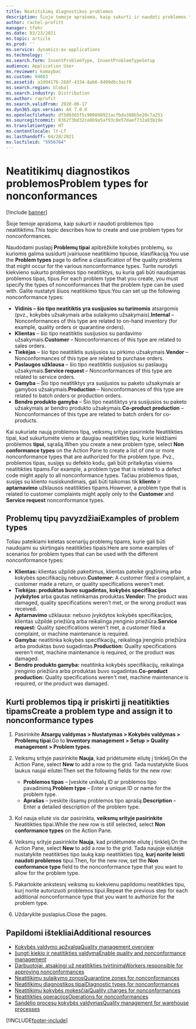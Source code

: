 ```yaml
---
title: Neatitikimų diagnostikos problemos
description: Šioje temoje aprašoma, kaip sukurti ir naudoti problemos tipo neatitiktims.
author: rachel-profitt
manager: tfehr
ms.date: 03/23/2021
ms.topic: article
ms.prod: ''
ms.service: dynamics-ax-applications
ms.technology: ''
ms.search.form: InventProblemType, InventProblemTypeSetup
audience: Application User
ms.reviewer: kamaybac
ms.custom: 94003
ms.assetid: a1d9417b-268f-4334-8ab6-8499d6c3acf0
ms.search.region: Global
ms.search.industry: Distribution
ms.author: raprofit
ms.search.validFrom: 2020-06-17
ms.dyn365.ops.version: AX 7.0.0
ms.openlocfilehash: df509365f5c900898921acfbda380b5e20c7a251
ms.sourcegitcommit: 8362f3bd32ce8b9a5af93c8e57daef732a93b19e
ms.translationtype: HT
ms.contentlocale: lt-LT
ms.lasthandoff: 04/28/2021
ms.locfileid: "5956764"
---
```

# <a name="problem-types-for-nonconformances"></a><span data-ttu-id="b76ef-103">Neatitikimų diagnostikos problemos</span><span class="sxs-lookup"><span data-stu-id="b76ef-103">Problem types for nonconformances</span></span>

[!include [banner](../includes/banner.md)]

<span data-ttu-id="b76ef-104">Šioje temoje aprašoma, kaip sukurti ir naudoti problemos tipo neatitiktims.</span><span class="sxs-lookup"><span data-stu-id="b76ef-104">This topic describes how to create and use problem types for nonconformances.</span></span>

<span data-ttu-id="b76ef-105">Naudodami puslapį **Problemų tipai** apibrėžkite kokybės problemų, su kuriomis galima susidurti įvairiuose neatitikimo tipuose, klasifikaciją.</span><span class="sxs-lookup"><span data-stu-id="b76ef-105">You use the **Problem types** page to define a classification of the quality problems that might occur for the various nonconformance types.</span></span> <span data-ttu-id="b76ef-106">Turite nurodyti kiekvieno sukurto problemos tipo neatitiktys, su kuria gali būti naudojamas problemos tipas, tipus.</span><span class="sxs-lookup"><span data-stu-id="b76ef-106">For each problem type that you create, you must specify the types of nonconformances that the problem type can be used with.</span></span> <span data-ttu-id="b76ef-107">Galite nustatyti šiuos neatitikimo tipus:</span><span class="sxs-lookup"><span data-stu-id="b76ef-107">You can set up the following nonconformance types:</span></span>

- <span data-ttu-id="b76ef-108">**Vidinis – šio tipo neatitiktis yra susijusios su turimomis** atsargomis (pvz., kokybės užsakymais arba sulaikymo užsakymais).</span><span class="sxs-lookup"><span data-stu-id="b76ef-108">**Internal** – Nonconformances of this type are related to on-hand inventory (for example, quality orders or quarantine orders).</span></span>
- <span data-ttu-id="b76ef-109">**Klientas** – šio tipo neatitiktis susijusios su pardavimo užsakymais.</span><span class="sxs-lookup"><span data-stu-id="b76ef-109">**Customer** – Nonconformances of this type are related to sales orders.</span></span>
- <span data-ttu-id="b76ef-110">**Tiekėjas** – šio tipo neatitiktis susijusios su pirkimo užsakymais.</span><span class="sxs-lookup"><span data-stu-id="b76ef-110">**Vendor** – Nonconformances of this type are related to purchase orders.</span></span>
- <span data-ttu-id="b76ef-111">**Paslaugos užklausa** – šio tipo neatitiktis susijusios su paslaugų užsakymais.</span><span class="sxs-lookup"><span data-stu-id="b76ef-111">**Service request** – Nonconformances of this type are related to service orders.</span></span>
- <span data-ttu-id="b76ef-112">**Gamyba** – Šio tipo neatitiktys yra susijusios su paketo užsakymais ar gamybos užsakymais.</span><span class="sxs-lookup"><span data-stu-id="b76ef-112">**Production** – Nonconformances of this type are related to batch orders or production orders.</span></span>
- <span data-ttu-id="b76ef-113">**Bendro produkto gamyba** – Šio tipo neatitiktys yra susijusios su paketo užsakymais ar bendro produkto užsakymais.</span><span class="sxs-lookup"><span data-stu-id="b76ef-113">**Co-product production** – Nonconformances of this type are related to batch orders for co-products.</span></span>

<span data-ttu-id="b76ef-114">Kai sukuriate naują problemos tipą, veiksmų srityje pasirinkite Neatitikties tipai, kad sukurtumėte vieno ar daugiau neatitikties tipų, kurie leidžiami problemos **tipui**, sąrašą.</span><span class="sxs-lookup"><span data-stu-id="b76ef-114">When you create a new problem type, select **Non conformance types** on the Action Pane to create a list of one or more nonconformance types that are authorized for the problem type.</span></span> <span data-ttu-id="b76ef-115">Pvz., problemos tipas, susijęs su defekto kodu, gali būti pritaikytas visiems neatitikties tipams.</span><span class="sxs-lookup"><span data-stu-id="b76ef-115">For example, a problem type that is related to a defect code might apply to all nonconformance types.</span></span> <span data-ttu-id="b76ef-116">Tačiau problemos tipas, susijęs su kliento nusiskundimais, gali būti taikomas tik **kliento** ir **aptarnavimo** užklausos neatitikties tipams.</span><span class="sxs-lookup"><span data-stu-id="b76ef-116">However, a problem type that is related to customer complaints might apply only to the **Customer** and **Service request** nonconformance types.</span></span>

## <a name="examples-of-problem-types"></a><span data-ttu-id="b76ef-117">Problemų tipų pavyzdžiai</span><span class="sxs-lookup"><span data-stu-id="b76ef-117">Examples of problem types</span></span>

<span data-ttu-id="b76ef-118">Toliau pateikiami keletas scenarijų problemų tipams, kurie gali būti naudojami su skirtingais neatitikties tipais:</span><span class="sxs-lookup"><span data-stu-id="b76ef-118">Here are some examples of scenarios for problem types that can be used with the different nonconformance types:</span></span>

- <span data-ttu-id="b76ef-119">**Klientas:** klientas užpildė pakeitimus, klientas pateikė grąžinimą arba kokybės specifikacijų nebuvo.</span><span class="sxs-lookup"><span data-stu-id="b76ef-119">**Customer:** A customer filed a complaint, a customer made a return, or quality specifications weren't met.</span></span>
- <span data-ttu-id="b76ef-120">**Tiekėjas: produktas buvo sugadintas, kokybės specifikacijos įvykdytos** arba gautas netinkamas produktas.</span><span class="sxs-lookup"><span data-stu-id="b76ef-120">**Vendor:** The product was damaged, quality specifications weren't met, or the wrong product was received.</span></span>
- <span data-ttu-id="b76ef-121">**Aptarnavimo** užklausa: nebuvo įvykdytos kokybės specifikacijos, klientas užpildė priežiūrą arba reikalinga įrenginio priežiūra.</span><span class="sxs-lookup"><span data-stu-id="b76ef-121">**Service request:** Quality specifications weren't met, a customer filed a complaint, or machine maintenance is required.</span></span>
- <span data-ttu-id="b76ef-122">**Gamyba:** neatitinka kokybės specifikacijų, reikalinga įrenginio priežiūra arba produktas buvo sugadintas.</span><span class="sxs-lookup"><span data-stu-id="b76ef-122">**Production:** Quality specifications weren't met, machine maintenance is required, or the product was damaged.</span></span>
- <span data-ttu-id="b76ef-123">**Bendro produkto gamyba:** neatitinka kokybės specifikacijų, reikalinga įrenginio priežiūra arba produktas buvo sugadintas.</span><span class="sxs-lookup"><span data-stu-id="b76ef-123">**Co-product production:** Quality specifications weren't met, machine maintenance is required, or the product was damaged.</span></span>

## <a name="create-a-problem-type-and-assign-it-to-nonconformance-types"></a><span data-ttu-id="b76ef-124">Kurti problemos tipą ir priskirti jį neatitikties tipams</span><span class="sxs-lookup"><span data-stu-id="b76ef-124">Create a problem type and assign it to nonconformance types</span></span>

1. <span data-ttu-id="b76ef-125">Pasirinkite **Atsargų valdymas \> Nustatymas \> Kokybės valdymas \> Problemų tipai**.</span><span class="sxs-lookup"><span data-stu-id="b76ef-125">Go to **Inventory management \> Setup \> Quality management \> Problem types**.</span></span>
1. <span data-ttu-id="b76ef-126">Veiksmų srityje pasirinkite **Nauja**, kad pridėtumėte eilutę į tinklelį.</span><span class="sxs-lookup"><span data-stu-id="b76ef-126">On the Action Pane, select **New** to add a row to the grid.</span></span> <span data-ttu-id="b76ef-127">Tada nustatykite šiuos laukus naujai eilutei:</span><span class="sxs-lookup"><span data-stu-id="b76ef-127">Then set the following fields for the new row:</span></span>

    - <span data-ttu-id="b76ef-128">**Problemos tipas** – Įveskite unikalų ID ar problemos tipo pavadinimą.</span><span class="sxs-lookup"><span data-stu-id="b76ef-128">**Problem type** – Enter a unique ID or name for the problem type.</span></span>
    - <span data-ttu-id="b76ef-129">**Aprašas** – įveskite išsamų problemos tipo aprašą.</span><span class="sxs-lookup"><span data-stu-id="b76ef-129">**Description** – Enter a detailed description of the problem type.</span></span>

1. <span data-ttu-id="b76ef-130">Kol nauja eilutė vis dar pasirinkta, **veiksmų srityje pasirinkite** Neatitikties tipai.</span><span class="sxs-lookup"><span data-stu-id="b76ef-130">While the new row is still selected, select **Non conformance types** on the Action Pane.</span></span>
1. <span data-ttu-id="b76ef-131">Veiksmų srityje pasirinkite **Nauja**, kad pridėtumėte eilutę į tinklelį.</span><span class="sxs-lookup"><span data-stu-id="b76ef-131">On the Action Pane, select **New** to add a row to the grid.</span></span> <span data-ttu-id="b76ef-132">Tada naujoje eilutėje nustatykite neatitikties tipo lauką kaip neatitikties tipą, **kurį norite leisti naudoti problemos** tipui.</span><span class="sxs-lookup"><span data-stu-id="b76ef-132">Then, for the new row, set the **Non conformance type** field to the nonconformance type that you want to allow for the problem type.</span></span>
1. <span data-ttu-id="b76ef-133">Pakartokite ankstesnį veiksmą su kiekvienu papildomu neatitikties tipu, kurį norite autorizuoti problemos tipui.</span><span class="sxs-lookup"><span data-stu-id="b76ef-133">Repeat the previous step for each additional nonconformance type that you want to authorize for the problem type.</span></span>
1. <span data-ttu-id="b76ef-134">Uždarykite puslapius.</span><span class="sxs-lookup"><span data-stu-id="b76ef-134">Close the pages.</span></span>

## <a name="additional-resources"></a><span data-ttu-id="b76ef-135">Papildomi ištekliai</span><span class="sxs-lookup"><span data-stu-id="b76ef-135">Additional resources</span></span>

- [<span data-ttu-id="b76ef-136">Kokybės valdymo apžvalga</span><span class="sxs-lookup"><span data-stu-id="b76ef-136">Quality management overview</span></span>](quality-management-processes.md)
- [<span data-ttu-id="b76ef-137">Įjungti kiekio ir neatitikties valdymą</span><span class="sxs-lookup"><span data-stu-id="b76ef-137">Enable quality and nonconformance management</span></span>](enable-quality-management.md)
- [<span data-ttu-id="b76ef-138">Darbuotojai, atsakingi už neatitikties tvirtinimą</span><span class="sxs-lookup"><span data-stu-id="b76ef-138">Workers responsible for approving nonconformances</span></span>](quality-responsible-workers.md)
- [<span data-ttu-id="b76ef-139">Neatitikimų sulaikymo zonos</span><span class="sxs-lookup"><span data-stu-id="b76ef-139">Quarantine zones for nonconformances</span></span>](quality-quarantine-zones.md)
- [<span data-ttu-id="b76ef-140">Neatitikimų diagnostikos tipai</span><span class="sxs-lookup"><span data-stu-id="b76ef-140">Diagnostic types for nonconformances</span></span>](quality-diagnostic-types.md)
- [<span data-ttu-id="b76ef-141">Neatitikimų kokybės mokesčiai</span><span class="sxs-lookup"><span data-stu-id="b76ef-141">Quality charges for nonconformances</span></span>](quality-charges.md)
- [<span data-ttu-id="b76ef-142">Neatitikties operacijos</span><span class="sxs-lookup"><span data-stu-id="b76ef-142">Operations for nonconformances</span></span>](quality-operations.md)
- [<span data-ttu-id="b76ef-143">Sandėlio procesų kokybės valdymas</span><span class="sxs-lookup"><span data-stu-id="b76ef-143">Quality management for warehouse processes</span></span>](quality-management-for-warehouses-processes.md)

[!INCLUDE[footer-include](../../includes/footer-banner.md)]

